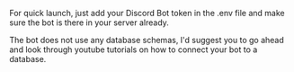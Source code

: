 For quick launch, just add your Discord Bot token in the .env file and make sure the bot is there in your server already.

The bot does not use any database schemas, I'd suggest you to go ahead and look through youtube tutorials on how to connect your bot to a database.
